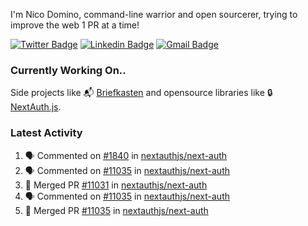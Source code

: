 
I'm Nico Domino, command-line warrior and open sourcerer, trying to improve the web 1 PR at a time!

[![Twitter Badge](https://img.shields.io/badge/-@ndom91-1ca0f1?style=flat-square&labelColor=1ca0f1&logo=twitter&logoColor=white&link=https://twitter.com/ndom91)](https://twitter.com/ndom91) [![Linkedin Badge](https://img.shields.io/badge/-ndom91-blue?style=flat-square&logo=Linkedin&logoColor=white&link=https://www.linkedin.com/in/ndom91/)](https://www.linkedin.com/in/ndom91/) [![Gmail Badge](https://img.shields.io/badge/-yo@ndo.dev-c14438?style=flat-square&logo=mail.ru&logoColor=white&link=mailto:yo@ndo.dev)](mailto:yo@ndo.dev)

### Currently Working On..

Side projects like 📬 [Briefkasten](https://briefkastenhq.com) and opensource libraries like 🔒 [NextAuth.js](https://github.com/nextauthjs/next-auth).

<!--START_SECTION_PROFILE_VIEWS:readme-info-->
<!--END_SECTION_PROFILE_VIEWS:readme-info-->

<!--START_SECTION_DAILY_COMMIT:readme-info-->
<!--END_SECTION_DAILY_COMMIT:readme-info-->

<!--START_SECTION_WEEKLY_COMMIT:readme-info-->
<!--END_SECTION_WEEKLY_COMMIT:readme-info-->

### Latest Activity

<!--START_SECTION:activity-->
1. 🗣 Commented on [#1840](https://github.com/nextauthjs/next-auth/issues/1840#issuecomment-2137203774) in [nextauthjs/next-auth](https://github.com/nextauthjs/next-auth)
2. 🗣 Commented on [#11035](https://github.com/nextauthjs/next-auth/pull/11035#issuecomment-2136817360) in [nextauthjs/next-auth](https://github.com/nextauthjs/next-auth)
3. 🎉 Merged PR [#11031](https://github.com/nextauthjs/next-auth/pull/11031) in [nextauthjs/next-auth](https://github.com/nextauthjs/next-auth)
4. 🗣 Commented on [#11035](https://github.com/nextauthjs/next-auth/pull/11035#issuecomment-2136502434) in [nextauthjs/next-auth](https://github.com/nextauthjs/next-auth)
5. 🎉 Merged PR [#11035](https://github.com/nextauthjs/next-auth/pull/11035) in [nextauthjs/next-auth](https://github.com/nextauthjs/next-auth)
<!--END_SECTION:activity-->
